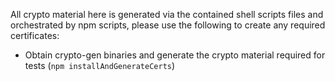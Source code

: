 All crypto material here is generated via the contained shell scripts files and orchestrated by npm scripts, please use the following to create any required certificates:
- Obtain crypto-gen binaries and generate the crypto material required for tests (`npm installAndGenerateCerts`)